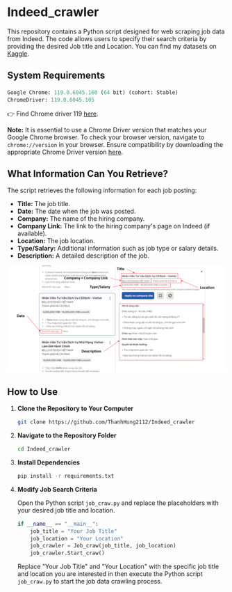 # Indeed_crawler

This repository contains a Python script designed for web scraping job data from Indeed. The code allows users to specify their search criteria by providing the desired Job title and Location.
You can find my datasets on [Kaggle](https://kaggle.com/datasets/leewanhung/indeed-job).

## System Requirements
    
```python
Google Chrome: 119.0.6045.160 (64 bit) (cohort: Stable)
ChromeDriver: 119.0.6045.105 
```

👉 Find Chrome driver 119 [here](https://googlechromelabs.github.io/chrome-for-testing/).

**Note:** It is essential to use a Chrome Driver version that matches your Google Chrome browser. To check your browser version, navigate to `chrome://version` in your browser. Ensure compatibility by downloading the appropriate Chrome Driver version [here](https://chromedriver.chromium.org/downloads).

## What Information Can You Retrieve?

The script retrieves the following information for each job posting:

- **Title:** The job title.
- **Date:** The date when the job was posted.
- **Company:** The name of the hiring company.
- **Company Link:** The link to the hiring company's page on Indeed (if available).
- **Location:** The job location.
- **Type/Salary:** Additional information such as job type or salary details.
- **Description:** A detailed description of the job.
  
![Alt Text](https://github.com/ThanhHung2112/Indeed_crawler/raw/main/assets/Craw.png)

## How to Use

1. **Clone the Repository to Your Computer**
    ```bash
    git clone https://github.com/ThanhHung2112/Indeed_crawler
    ```

2. **Navigate to the Repository Folder**
    ```bash
    cd Indeed_crawler
    ```

3. **Install Dependencies**
    ```bash
    pip install -r requirements.txt
    ```

4. **Modify Job Search Criteria**
   
   Open the Python script `job_craw.py` and replace the placeholders with your desired job title and location.
    ```python
    if __name__ == "__main__":
        job_title = "Your Job Title"
        job_location = "Your Location"
        job_crawler = Job_craw(job_title, job_location) 
        job_crawler.Start_craw()
    ```
    Replace "Your Job Title" and "Your Location" with the specific job title and location you are interested in then execute the Python script `job_craw.py` to start the job data crawling process.

   
   
